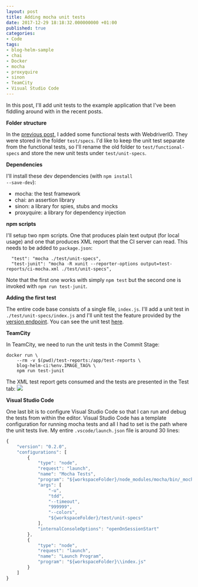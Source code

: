 ```yaml
---
layout: post
title: Adding mocha unit tests
date: 2017-12-29 18:18:32.000000000 +01:00
published: true
categories:
- Code
tags:
- blog-helm-sample
- chai
- Docker
- mocha
- proxyquire
- sinon
- TeamCity
- Visual Studio Code
---
```


In this post, I'll add unit tests to the example application that I've been fiddling around with in the recent posts.

<!--more-->

<strong>Folder structure</strong>

In the <a href="{{ site.baseurl }}/2017/12/29/adding-webdriverio-tests.html">previous post</a>, I added some functional tests with WebdriverIO. They were stored in the folder <code>test/specs</code>. I'd like to keep the unit test separate from the functional tests, so I'll rename the old folder to <code>test/functional-specs</code> and store the new unit tests under <code>test/unit-specs</code>.

<strong>Dependencies</strong>

I'll install these dev dependencies (with <code>npm install --save-dev</code>):
<ul>
<li>mocha: the test framework</li>
<li>chai: an assertion library</li>
<li>sinon: a library for spies, stubs and mocks</li>
<li>proxyquire: a library for dependency injection</li>
</ul>

<strong>npm scripts</strong>

I'll setup two npm scripts. One that produces plain text output (for local usage) and one that produces XML report that the CI server can read. This needs to be added to <code>package.json</code>:

```
  "test": "mocha ./test/unit-specs",
  "test-junit": "mocha -R xunit --reporter-options output=test-reports/ci-mocha.xml ./test/unit-specs",
```

Note that the first one works with simply <code>npm test</code> but the second one is invoked with <code>npm run test-junit</code>.

<strong>Adding the first test</strong>

The entire code base consists of a single file, <code>index.js</code>. I'll add a unit test in <code>./test/unit-specs/index.js</code> and I'll unit test the feature provided by the <a href="{{ site.baseurl }}/2017/12/29/waiting-for-the-correct-version-after-deployment.html">version endpoint</a>. You can see the unit test <a href="https://github.com/ngeor/blog-helm/blob/v2.2.2/test/unit-specs/index.js">here</a>.

<strong>TeamCity</strong>

In TeamCity, we need to run the unit tests in the Commit Stage:

```
docker run \
    --rm -v $(pwd)/test-reports:/app/test-reports \
    blog-helm-ci:%env.IMAGE_TAG% \
    npm run test-junit
```

The XML test report gets consumed and the tests are presented in the Test tab:
<img src="{{ site.baseurl }}/assets/2017/12/29/18_12_36-blog-helm-__-commit-stage-_-2-2-2-29-dec-17-16_41-_-tests-e28094-teamcity.png" />

<strong>Visual Studio Code</strong>

One last bit is to configure Visual Studio Code so that I can run and debug the tests from within the editor. Visual Studio Code has a template configuration for running mocha tests and all I had to set is the path where the unit tests live. My entire <code>.vscode/launch.json</code> file is around 30 lines:

```javascript
{
    "version": "0.2.0",
    "configurations": [
        {
            "type": "node",
            "request": "launch",
            "name": "Mocha Tests",
            "program": "${workspaceFolder}/node_modules/mocha/bin/_mocha",
            "args": [
                "-u",
                "tdd",
                "--timeout",
                "999999",
                "--colors",
                "${workspaceFolder}/test/unit-specs"
            ],
            "internalConsoleOptions": "openOnSessionStart"
        },
        {
            "type": "node",
            "request": "launch",
            "name": "Launch Program",
            "program": "${workspaceFolder}\\index.js"
        }
    ]
}
```

